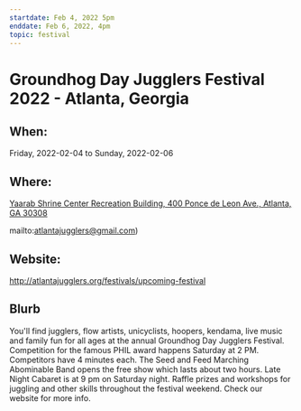 ```yaml
---
startdate: Feb 4, 2022 5pm
enddate: Feb 6, 2022, 4pm
topic: festival
--- 
```


# Groundhog Day Jugglers Festival 2022 - Atlanta, Georgia

## When:

Friday, 2022-02-04 to Sunday, 2022-02-06

## Where:

[Yaarab Shrine Center Recreation Building, 400 Ponce de Leon Ave., Atlanta, GA 30308](https://maps.google.com/maps?q=loc:33.77351,-84.374367&z=17&t=m)

mailto:atlantajugglers@gmail.com)

## Website:

http://atlantajugglers.org/festivals/upcoming-festival

## Blurb

You'll find jugglers, flow artists, unicyclists, hoopers, kendama, live music and family fun for all ages at the annual Groundhog Day Jugglers Festival. Competition for the famous PHIL award happens Saturday at 2 PM. Competitors have 4 minutes each. The Seed and Feed Marching Abominable Band opens the free show which lasts about two hours. Late Night Cabaret is at 9 pm on Saturday night. Raffle prizes and workshops for juggling and other skills throughout the festival weekend. Check our website for more info.